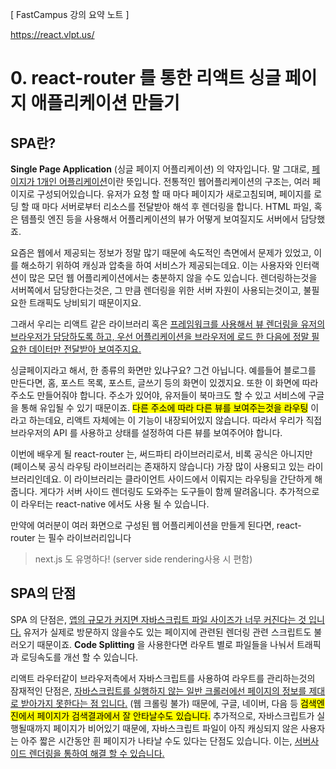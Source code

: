[ FastCampus 강의 요약 노트 ]

https://react.vlpt.us/

# 0. react-router 를 통한 리액트 싱글 페이지 애플리케이션 만들기

## SPA란?

**Single Page Application** (싱글 페이지 어플리케이션) 의 약자입니다. 말 그대로, <u>페이지가 1개인 어플리케이션</u>이란 뜻입니다. 전통적인 웹어플리케이션의 구조는, 여러 페이지로 구성되어있습니다. 유저가 요청 할 때 마다 페이지가 새로고침되며, 페이지를 로딩 할 때 마다 서버로부터 리소스를 전달받아 해석 후 렌더링을 합니다. HTML 파일, 혹은 템플릿 엔진 등을 사용해서 어플리케이션의 뷰가 어떻게 보여질지도 서버에서 담당했죠.

요즘은 웹에서 제공되는 정보가 정말 많기 때문에 속도적인 측면에서 문제가 있었고, 이를 해소하기 위하여 캐싱과 압축을 하여 서비스가 제공되는데요. 이는 사용자와 인터랙션이 많은 모던 웹 어플리케이션에서는 충분하지 않을 수도 있습니다. 렌더링하는것을 서버쪽에서 담당한다는것은, 그 만큼 렌더링을 위한 서버 자원이 사용되는것이고, 불필요한 트래픽도 낭비되기 때문이지요.

그래서 우리는 리액트 같은 라이브러리 혹은 <u>프레임워크를 사용해서 뷰 렌더링을 유저의 브라우저가 담당하도록 하고, 우선 어플리케이션을 브라우저에 로드 한 다음에 정말 필요한 데이터만 전달받아 보여주지요.</u>

싱글페이지라고 해서, 한 종류의 화면만 있냐구요? 그건 아닙니다. 예를들어 블로그를 만든다면, 홈, 포스트 목록, 포스트, 글쓰기 등의 화면이 있겠지요. 또한 이 화면에 따라 주소도 만들어줘야 합니다. 주소가 있어야, 유저들이 북마크도 할 수 있고 서비스에 구글을 통해 유입될 수 있기 때문이죠. <mark>다른 주소에 따라 다른 뷰를 보여주는것을 라우팅</mark> 이라고 하는데요, 리액트 자체에는 이 기능이 내장되어있지 않습니다. 따라서 우리가 직접 브라우저의 API 를 사용하고 상태를 설정하여 다른 뷰를 보여주어야 합니다.

이번에 배우게 될 react-router 는, 써드파티 라이브러리로서, 비록 공식은 아니지만 (페이스북 공식 라우팅 라이브러리는 존재하지 않습니다) 가장 많이 사용되고 있는 라이브러리인데요. 이 라이브러리는 클라이언트 사이드에서 이뤄지는 라우팅을 간단하게 해줍니다. 게다가 서버 사이드 렌더링도 도와주는 도구들이 함께 딸려옵니다. 추가적으로 이 라우터는 react-native 에서도 사용 될 수 있습니다.

만약에 여러분이 여러 화면으로 구성된 웹 어플리케이션을 만들게 된다면, react-router 는 필수 라이브러리입니다

> next.js 도 유명하다! (server side rendering사용 시 편함)

## SPA의 단점

SPA 의 단점은, <u>앱의 규모가 커지면 자바스크립트 파일 사이즈가 너무 커진다는 것 입니다.</u> 유저가 실제로 방문하지 않을수도 있는 페이지에 관련된 렌더링 관련 스크립트도 불러오기 때문이죠. **Code Splitting** 을 사용한다면 라우트 별로 파일들을 나눠서 트래픽과 로딩속도를 개선 할 수 있습니다.

리액트 라우터같이 브라우저측에서 자바스크립트를 사용하여 라우트를 관리하는것의 잠재적인 단점은, <u>자바스크립트를 실행하지 않는 일반 크롤러에선 페이지의 정보를 제대로 받아가지 못한다는 점 입니다.</u> (웹 크롤링 불가) 때문에, 구글, 네이버, 다음 등 <mark>검색엔진에서 페이지가 검색결과에서 잘 안타날수도 있습니다.</mark> 추가적으로, 자바스크립트가 실행될때까지 페이지가 비어있기 때문에, 자바스크립트 파일이 아직 캐싱되지 않은 사용자는 아주 짧은 시간동안 흰 페이지가 나타날 수도 있다는 단점도 있습니다. 이는, <u>서버사이드 렌더링을 통하여 해결 할 수 있습니다.</u>
